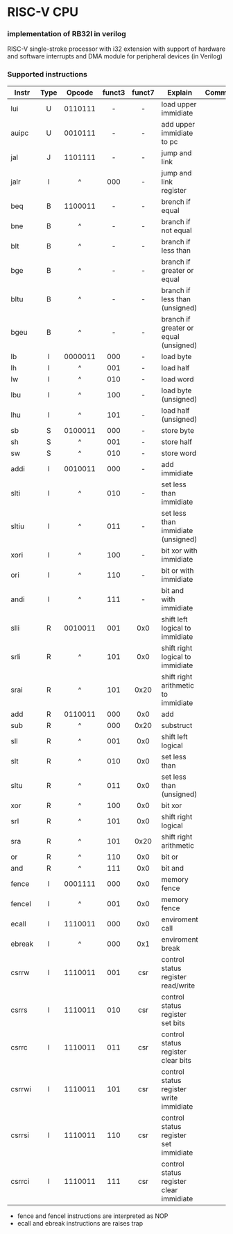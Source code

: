 # RISC-V CPU

### implementation of RB32I in verilog

RISC-V single-stroke processor with i32 extension with support of hardware and software interrupts and DMA module for peripheral devices (in Verilog)

### Supported instructions
| Instr | Type | Opcode  | funct3 | funct7 | Explain                                | Comment |
| ----- |:----:|:-------:|:------:|:------:| -------------------------------------- | ------- |
| lui   | U    | 0110111 |   -    |   -    | load upper immidiate                   |         |
| auipc | U    | 0010111 |   -    |   -    | add upper immidiate to pc              |         |
| jal   | J    | 1101111 |   -    |   -    | jump and link                          |         |
| jalr  | I    |    ^    |  000   |   -    | jump and link register                 |         |
| beq   | B    | 1100011 |   -    |   -    | brench if equal                        |         |
| bne   | B    |    ^    |   -    |   -    | branch if not equal                    |         |
| blt   | B    |    ^    |   -    |   -    | branch if less than                    |         |
| bge   | B    |    ^    |   -    |   -    | branch if greater or equal             |         |
| bltu  | B    |    ^    |   -    |   -    | branch if less than (unsigned)         |         |
| bgeu  | B    |    ^    |   -    |   -    | branch if greater or equal (unsigned)  |         |
| lb    | I    | 0000011 |  000   |   -    | load byte                              |         |
| lh    | I    |    ^    |  001   |   -    | load half                              |         |
| lw    | I    |    ^    |  010   |   -    | load word                              |         |
| lbu   | I    |    ^    |  100   |   -    | load byte (unsigned)                   |         |
| lhu   | I    |    ^    |  101   |   -    | load half (unsigned)                   |         |
| sb    | S    | 0100011 |  000   |   -    | store byte                             |         |
| sh    | S    |    ^    |  001   |   -    | store half                             |         |
| sw    | S    |    ^    |  010   |   -    | store word                             |         |
| addi  | I    | 0010011 |  000   |   -    | add immidiate                          |         |
| slti  | I    |    ^    |  010   |   -    | set less than immidiate                |         |
| sltiu | I    |    ^    |  011   |   -    | set less than immidiate (unsigned)     |         |
| xori  | I    |    ^    |  100   |   -    | bit xor with immidiate                 |         |
| ori   | I    |    ^    |  110   |   -    | bit or with immidiate                  |         |
| andi  | I    |    ^    |  111   |   -    | bit and with immidiate                 |         |
| slli  | R    | 0010011 |  001   |  0x0   | shift left logical to immidiate        |         |
| srli  | R    |    ^    |  101   |  0x0   | shift right logical to immidiate       |         |
| srai  | R    |    ^    |  101   |  0x20  | shift right arithmetic to immidiate    |         |
| add   | R    | 0110011 |  000   |  0x0   | add                                    |         |
| sub   | R    |    ^    |  000   |  0x20  | substruct                              |         |
| sll   | R    |    ^    |  001   |  0x0   | shift left logical                     |         |
| slt   | R    |    ^    |  010   |  0x0   | set less than                          |         |
| sltu  | R    |    ^    |  011   |  0x0   | set less than (unsigned)               |         |
| xor   | R    |    ^    |  100   |  0x0   | bit xor                                |         |
| srl   | R    |    ^    |  101   |  0x0   | shift right logical                    |         |
| sra   | R    |    ^    |  101   |  0x20  | shift right arithmetic                 |         |
| or    | R    |    ^    |  110   |  0x0   | bit or                                 |         |
| and   | R    |    ^    |  111   |  0x0   | bit and                                |         |
| fence | I    | 0001111 |  000   |  0x0   | memory fence                           |         |
| fenceI| I    |    ^    |  001   |  0x0   | memory fence                           |         |
| ecall | I    | 1110011 |  000   |  0x0   | enviroment call                        |         |
| ebreak| I    |    ^    |  000   |  0x1   | enviroment break                       |         |
| csrrw | I    | 1110011 |  001   |  csr   | control status register read/write     |         |
| csrrs | I    | 1110011 |  010   |  csr   | control status register set bits       |         |
| csrrc | I    | 1110011 |  011   |  csr   | control status register clear bits     |         |
| csrrwi| I    | 1110011 |  101   |  csr   | control status register write immidiate|         |
| csrrsi| I    | 1110011 |  110   |  csr   | control status register set immidiate  |         |
| csrrci| I    | 1110011 |  111   |  csr   | control status register clear immidiate|         |

- fence and fenceI instructions are interpreted as NOP
- ecall and ebreak instructions are raises trap
